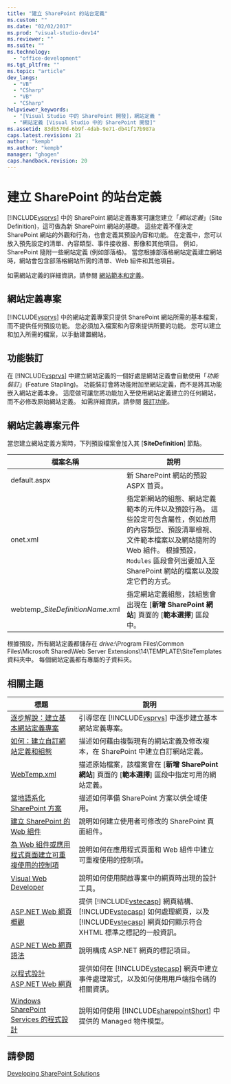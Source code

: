 ```yaml
---
title: "建立 SharePoint 的站台定義"
ms.custom: ""
ms.date: "02/02/2017"
ms.prod: "visual-studio-dev14"
ms.reviewer: ""
ms.suite: ""
ms.technology: 
  - "office-development"
ms.tgt_pltfrm: ""
ms.topic: "article"
dev_langs: 
  - "VB"
  - "CSharp"
  - "VB"
  - "CSharp"
helpviewer_keywords: 
  - "[Visual Studio 中的 SharePoint 開發]，網站定義 "
  - "網站定義 [Visual Studio 中的 SharePoint 開發]"
ms.assetid: 83db570d-6b9f-4dab-9e71-db41f17b987a
caps.latest.revision: 21
author: "kempb"
ms.author: "kempb"
manager: "ghogen"
caps.handback.revision: 20
---
```

# 建立 SharePoint 的站台定義
  [!INCLUDE[vsprvs](../sharepoint/includes/vsprvs-md.md)] 中的 SharePoint 網站定義專案可讓您建立「*網站定義*」\(Site Definition\)，這可做為新 SharePoint 網站的基礎。  這些定義不僅決定 SharePoint 網站的外觀和行為，也會定義其預設內容和功能。  在定義中，您可以放入預先設定的清單、內容類型、事件接收器、影像和其他項目。  例如， SharePoint 隨附一些網站定義 \(例如部落格\)。  當您根據部落格網站定義建立網站時，網站會包含部落格網站所需的清單、Web 組件和其他項目。  
  
 如需網站定義的詳細資訊，請參閱 [網站範本和定義](http://go.microsoft.com/fwlink/?LinkId=179134)。  
  
## 網站定義專案  
 [!INCLUDE[vsprvs](../sharepoint/includes/vsprvs-md.md)] 中的網站定義專案只提供 SharePoint 網站所需的基本檔案，而不提供任何預設功能。  您必須加入檔案和內容來提供所要的功能。  您可以建立和加入所需的檔案，以手動建置網站。  
  
## 功能裝訂  
 在 [!INCLUDE[vsprvs](../sharepoint/includes/vsprvs-md.md)] 中建立網站定義的一個好處是網站定義會自動使用「*功能裝訂*」\(Feature Stapling\)。  功能裝訂會將功能附加至網站定義，而不是將其功能嵌入網站定義本身。  這麼做可讓您將功能加入至使用網站定義建立的任何網站，而不必修改原始網站定義。  如需詳細資訊，請參閱 [裝訂功能](http://go.microsoft.com/fwlink/?LinkID=119283)。  
  
## 網站定義專案元件  
 當您建立網站定義方案時，下列預設檔案會加入其 \[**SiteDefinition**\] 節點。  
  
|檔案名稱|說明|  
|----------|--------|  
|default.aspx|新 SharePoint 網站的預設 ASPX 首頁。|  
|onet.xml|指定新網站的組態、網站定義範本的元件以及預設行為。  這些設定可包含屬性，例如啟用的內容類型、預設清單檢視、文件範本檔案以及網站隨附的 Web 組件。  根據預設，`Modules` 區段會列出要加入至 SharePoint 網站的檔案以及設定它們的方式。|  
|webtemp\_*SiteDefinitionName*.xml|指定網站定義組態，該組態會出現在 \[**新增 SharePoint 網站**\] 頁面的 \[**範本選擇**\] 區段中。|  
  
 根據預設，所有網站定義都儲存在 *drive:*\\Program Files\\Common Files\\Microsoft Shared\\Web Server Extensions\\14\\TEMPLATE\\SiteTemplates 資料夾中。  每個網站定義都有專屬的子資料夾。  
  
## 相關主題  
  
|標題|說明|  
|--------|--------|  
|[逐步解說：建立基本網站定義專案](../sharepoint/walkthrough-create-a-basic-site-definition-project.md)|引導您在 [!INCLUDE[vsprvs](../sharepoint/includes/vsprvs-md.md)] 中逐步建立基本網站定義專案。|  
|[如何：建立自訂網站定義和組態](http://go.microsoft.com/fwlink/?LinkId=183309)|描述如何藉由複製現有的網站定義及修改複本，在 SharePoint 中建立自訂網站定義。|  
|[WebTemp.xml](http://go.microsoft.com/fwlink/?LinkId=183310)|描述原始檔案，該檔案會在 \[**新增 SharePoint 網站**\] 頁面的 \[**範本選擇**\] 區段中指定可用的網站定義。|  
|[當地語系化 SharePoint 方案](../sharepoint/localizing-sharepoint-solutions.md)|描述如何準備 SharePoint 方案以供全域使用。|  
|[建立 SharePoint 的 Web 組件](../sharepoint/creating-web-parts-for-sharepoint.md)|說明如何建立使用者可修改的 SharePoint 頁面組件。|  
|[為 Web 組件或應用程式頁面建立可重複使用的控制項](../sharepoint/creating-reusable-controls-for-web-parts-or-application-pages.md)|說明如何在應用程式頁面和 Web 組件中建立可重複使用的控制項。|  
|[Visual Web Developer](http://go.microsoft.com/fwlink/?LinkId=178725)|說明如何使用開啟專案中的網頁時出現的設計工具。|  
|[ASP.NET Web 網頁概觀](http://go.microsoft.com/fwlink/?LinkId=178726)|提供 [!INCLUDE[vstecasp](../sharepoint/includes/vstecasp-md.md)] 網頁結構、[!INCLUDE[vstecasp](../sharepoint/includes/vstecasp-md.md)] 如何處理網頁，以及 [!INCLUDE[vstecasp](../sharepoint/includes/vstecasp-md.md)] 網頁如何顯示符合 XHTML 標準之標記的一般資訊。|  
|[ASP.NET Web 網頁語法](http://go.microsoft.com/fwlink/?LinkId=178727)|說明構成 ASP.NET 網頁的標記項目。|  
|[以程式設計 ASP.NET Web 網頁](http://go.microsoft.com/fwlink/?LinkId=178728)|提供如何在 [!INCLUDE[vstecasp](../sharepoint/includes/vstecasp-md.md)] 網頁中建立事件處理常式，以及如何使用用戶端指令碼的相關資訊。|  
|[Windows SharePoint Services 的程式設計](http://go.microsoft.com/fwlink/?LinkId=178729)|說明如何使用 [!INCLUDE[sharepointShort](../sharepoint/includes/sharepointshort-md.md)] 中提供的 Managed 物件模型。|  
  
## 請參閱  
 [Developing SharePoint Solutions](../sharepoint/developing-sharepoint-solutions.md)  
  
  